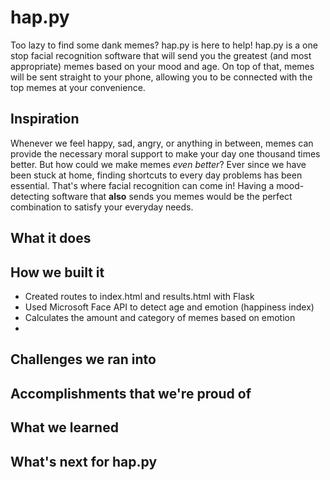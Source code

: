 # hap.py
Too lazy to find some dank memes? hap.py is here to help! hap.py is a one stop facial recognition software that will send you the greatest (and most appropriate) memes based on your mood and age. On top of that, memes will be sent straight to your phone, allowing you to be connected with the top memes at your convenience. 

## Inspiration
Whenever we feel happy, sad, angry, or anything in between, memes can provide the necessary moral support to make your day one thousand times better. But how could we make memes *even better*? Ever since we have been stuck at home, finding shortcuts to every day problems has been essential. That's where facial recognition can come in! Having a mood-detecting software that **also** sends you memes would be the perfect combination to satisfy your everyday needs.

## What it does

## How we built it
- Created routes to index.html and results.html with Flask
- Used Microsoft Face API to detect age and emotion (happiness index)
- Calculates the amount and category of memes based on emotion
- 

## Challenges we ran into

## Accomplishments that we're proud of

## What we learned

## What's next for hap.py


